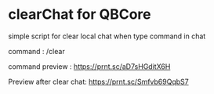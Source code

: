 # clearChat for QBCore

simple script for clear local chat when type command in chat

command : /clear

command preview : https://prnt.sc/aD7sHGditX6H

Preview after clear chat: https://prnt.sc/Smfvb69QqbS7 
